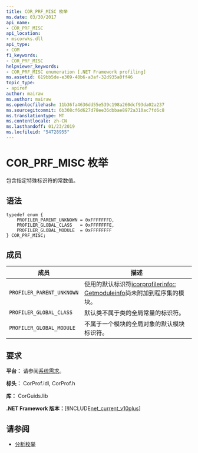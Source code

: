 ```yaml
---
title: COR_PRF_MISC 枚举
ms.date: 03/30/2017
api_name:
- COR_PRF_MISC
api_location:
- mscorwks.dll
api_type:
- COM
f1_keywords:
- COR_PRF_MISC
helpviewer_keywords:
- COR_PRF_MISC enumeration [.NET Framework profiling]
ms.assetid: 619bb5de-e309-48b6-a3af-32d935a0ff46
topic_type:
- apiref
author: mairaw
ms.author: mairaw
ms.openlocfilehash: 11b36fa4636dd55e539c198a260dcf93da02a237
ms.sourcegitcommit: 6b308cf6d627d78ee36dbbae8972a310ac7fd6c8
ms.translationtype: MT
ms.contentlocale: zh-CN
ms.lasthandoff: 01/23/2019
ms.locfileid: "54728955"
---
```

# <a name="corprfmisc-enumeration"></a>COR_PRF_MISC 枚举
包含指定特殊标识符的常数值。  
  
## <a name="syntax"></a>语法  
  
```  
typedef enum {  
    PROFILER_PARENT_UNKNOWN = 0xFFFFFFFD,  
    PROFILER_GLOBAL_CLASS   = 0xFFFFFFFE,  
    PROFILER_GLOBAL_MODULE  = 0xFFFFFFFF  
} COR_PRF_MISC;  
```  
  
## <a name="members"></a>成员  
  
|成员|描述|  
|------------|-----------------|  
|`PROFILER_PARENT_UNKNOWN`|使用的默认标识符[icorprofilerinfo:: Getmoduleinfo](../../../../docs/framework/unmanaged-api/profiling/icorprofilerinfo-getmoduleinfo-method.md)尚未附加到程序集的模块。|  
|`PROFILER_GLOBAL_CLASS`|默认类不属于类的全局常量的标识符。|  
|`PROFILER_GLOBAL_MODULE`|不属于一个模块的全局对象的默认模块标识符。|  
  
## <a name="requirements"></a>要求  
 **平台：** 请参阅[系统需求](../../../../docs/framework/get-started/system-requirements.md)。  
  
 **标头：** CorProf.idl, CorProf.h  
  
 **库：** CorGuids.lib  
  
 **.NET Framework 版本：**[!INCLUDE[net_current_v10plus](../../../../includes/net-current-v10plus-md.md)]  
  
## <a name="see-also"></a>请参阅
- [分析枚举](../../../../docs/framework/unmanaged-api/profiling/profiling-enumerations.md)
